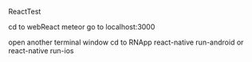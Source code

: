 ReactTest

cd to webReact
meteor
go to localhost:3000

open another terminal window
cd to RNApp
react-native run-android
or
react-native run-ios 